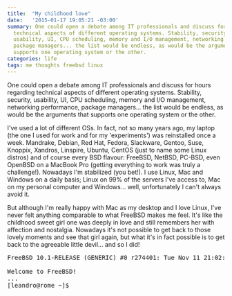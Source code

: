 ```yaml
---
title:  "My childhood love"
date:   '2015-01-17 19:05:21 -03:00'
summary: One could open a debate among IT professionals and discuss for hours regarding
  technical aspects of different operating systems. Stability, security,
  usability, UI, CPU scheduling, memory and I/O management, networking performance,
  package managers... the list would be endless, as would be the arguments that
  supports one operating system or the other.
categories: life
tags: me thoughts freebsd linux
---
```


One could open a debate among IT professionals and discuss for hours regarding
technical aspects of different operating systems. Stability, security,
usability, UI, CPU scheduling, memory and I/O management, networking performance,
package managers... the list would be endless, as would be the arguments that
supports one operating system or the other.

I've used a lot of different OSs. In fact, not so many years ago, my laptop
(the one I used for work and for my 'experiments') was reinstalled once a week.
Mandrake, Debian, Red Hat, Fedora, Slackware, Gentoo, Suse, Knoppix, Xandros,
Linspire, Ubuntu, CentOS (just to name some Linux distros) and of course every 
BSD flavour: FreeBSD, NetBSD, PC-BSD, even OpenBSD on a MacBook Pro (getting 
everything to work was truly a challenge!). Nowadays I'm stabilized (you bet!). 
I use Linux, Mac and Windows on a daily basis; Linux on 99% of the servers
I've access to, Mac on my personal computer and Windows... well, unfortunately
I can't always avoid it.

But although I'm really happy with Mac as my desktop and I love Linux, I've
never felt anything comparable to what FreeBSD makes me feel. It's like the
childhood sweet girl one was deeply in love and still remembers her with
affection and nostalgia. Nowadays it's not possible to get back to those lovely
moments and see that girl again, but what it's in fact possible is to get back
to the agreeable little devil... and so I did!

<pre>
FreeBSD 10.1-RELEASE (GENERIC) #0 r274401: Tue Nov 11 21:02:49 UTC 2014

Welcome to FreeBSD!
...
[leandro@rome ~]$
</pre>
